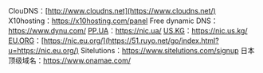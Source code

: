 ClouDNS：[http://www.cloudns.net](https://www.cloudns.net/)
X10hosting：https://x10hosting.com/panel
Free dynamic DNS：https://www.dynu.com/
[PP.UA](http://pp.ua/)：https://nic.ua/
[US.KG](http://us.kg/)：https://nic.us.kg/
[EU.ORG](http://eu.org/)：[https://nic.eu.org/](https://51.ruyo.net/go/index.html?u=https://nic.eu.org/)
Sitelutions：https://www.sitelutions.com/signup
日本顶级域名：https://www.onamae.com/